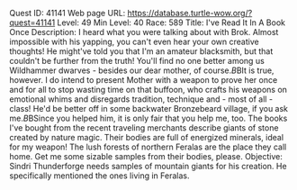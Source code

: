 Quest ID: 41141
Web page URL: https://database.turtle-wow.org/?quest=41141
Level: 49
Min Level: 40
Race: 589
Title: I've Read It In A Book Once
Description: I heard what you were talking about with Brok. Almost impossible with his yapping, you can't even hear your own creative thoughts! He might've told you that I'm an amateur blacksmith, but that couldn't be further from the truth! You'll find no one better among us Wildhammer dwarves - besides our dear mother, of course.$B$BIt is true, however. I do intend to present Mother with a weapon to prove her once and for all to stop wasting time on that buffoon, who crafts his weapons on emotional whims and disregards tradition, technique and - most of all - class! He'd be better off in some backwater Bronzebeard village, if you ask me.$B$BSince you helped him, it is only fair that you help me, too. The books I've bought from the recent traveling merchants describe giants of stone created by nature magic. Their bodies are full of energized minerals, ideal for my weapon! The lush forests of northern Feralas are the place they call home. Get me some sizable samples from their bodies, please.
Objective: Sindri Thunderforge needs samples of mountain giants for his creation. He specifically mentioned the ones living in Feralas.

